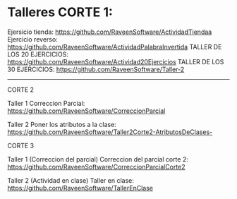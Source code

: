 # Talleres CORTE 1: 
Ejersicio tienda: https://github.com/RaveenSoftware/ActividadTiendaa
Ejercicio reverso: https://github.com/RaveenSoftware/ActividadPalabraInvertida
TALLER DE LOS 20 EJERCICIOS: https://github.com/RaveenSoftware/Actividad20Ejercicios
TALLER DE LOS 30 EJERCICIOS: https://github.com/RaveenSoftware/Taller-2

-----------------------------------------------------------------------------------------------------------
CORTE 2

Taller 1 Correccion Parcial: https://github.com/RaveenSoftware/CorreccionParcial

Taller 2 Poner los atributos a la clase: https://github.com/RaveenSoftware/Taller2Corte2-AtributosDeClases-





CORTE 3

Taller 1 (Correccion del parcial)
Correccion del parcial corte 2: https://github.com/RaveenSoftware/CorreccionParcialCorte2

Taller 2 (Actividad en clase)
Taller en clase: https://github.com/RaveenSoftware/TallerEnClase
